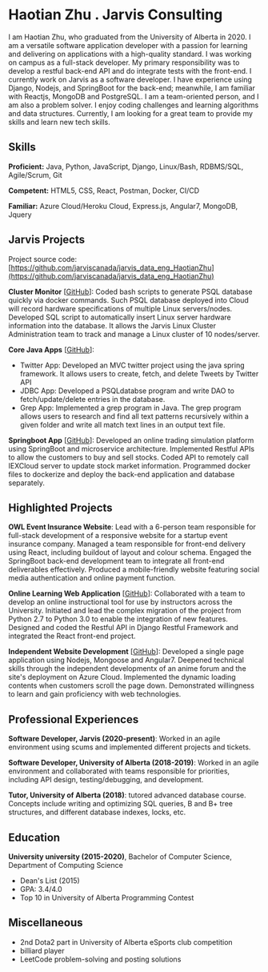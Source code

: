 # Haotian Zhu . Jarvis Consulting

I am Haotian Zhu, who graduated from the University of Alberta in 2020.  I am a versatile software application developer with a passion for learning and delivering on applications with a high-quality standard. I was working on campus as a full-stack developer. My primary responsibility was to develop a restful back-end API and do integrate tests with the front-end. I currently work on Jarvis as a software developer. I have experience using Django, Nodejs, and SpringBoot for the back-end; meanwhile, I am familiar with Reactjs, MongoDB and PostgreSQL. I am a team-oriented person, and I am also a problem solver. I enjoy coding challenges and learning algorithms and data structures.  Currently, I am looking for a great team to provide my skills and learn new tech skills.

## Skills

**Proficient:** Java, Python, JavaScript, Django, Linux/Bash, RDBMS/SQL, Agile/Scrum, Git

**Competent:** HTML5, CSS, React, Postman, Docker, CI/CD

**Familiar:** Azure Cloud/Heroku Cloud, Express.js, Angular7, MongoDB, Jquery

## Jarvis Projects

Project source code: [https://github.com/jarviscanada/jarvis_data_eng_HaotianZhu](https://github.com/jarviscanada/jarvis_data_eng_HaotianZhu)


**Cluster Monitor** [[GitHub](https://github.com/jarviscanada/jarvis_data_eng_HaotianZhu/tree/master/linux)]: Coded bash scripts to generate PSQL database quickly via docker commands. Such PSQL database deployed into Cloud will record hardware specifications of multiple Linux servers/nodes. Developed SQL script to automatically insert Linux server hardware information into the database. It allows the Jarvis Linux Cluster Administration team to track and manage a Linux cluster of 10 nodes/server.

**Core Java Apps** [[GitHub](https://github.com/jarviscanada/jarvis_data_eng_HaotianZhu/tree/master/core_java)]:
      
  - Twitter App: Developed an MVC twitter project using the java spring framework. It allows users to create, fetch, and delete Tweets by Twitter API
  - JDBC App: Developed a PSQLdatabse program and write DAO to fetch/update/delete entries in the database.
  - Grep App: Implemented a grep program in Java. The grep program allows users to research and find all text patterns recursively within a given folder and write all match text lines in an output text file.

**Springboot App** [[GitHub](https://github.com/jarviscanada/jarvis_data_eng_HaotianZhu/tree/master/springboot)]: Developed an online trading simulation platform using SpringBoot and microservice architecture. Implemented Restful APIs to allow the customers to buy and sell stocks. Coded API to remotely call IEXCloud server to update stock market information. Programmed docker files to dockerize and deploy the back-end application and database separately. 


## Highlighted Projects
**OWL Event Insurance Website**: Lead with a 6-person team responsible for full-stack development of a responsive website for a startup event insurance company. Managed a team responsible for front-end delivery using React, including buildout of layout and colour schema. Engaged the SpringBoot back-end development team to integrate all front-end deliverables effectively. Produced a mobile-friendly website featuring social media authentication and online payment function. 

**Online Learning Web Application** [[GitHub](https://github.com/rw-moore/SciLO)]: Collaborated with a team to develop an online instructional tool for use by instructors across the University. Initiated and lead the complex migration of the project from Python 2.7 to Python 3.0 to enable the integration of new features. Designed and coded the Restful API in Django Restful Framework and integrated the React front-end project.

**Independent Website Development** [[GitHub](https://github.com/haotianzhu/Moonback-reborn)]: Developed a single page application using Nodejs, Mongoose and Angular7. Deepened technical skills through the independent developmentx of an anime forum and the site's deployment on Azure Cloud. Implemented the dynamic loading contents when customers scroll the page down. Demonstrated willingness to learn and gain proficiency with web technologies. 


## Professional Experiences

**Software Developer, Jarvis (2020-present)**: Worked in an agile environment using scums and implemented different projects and tickets.

**Software Developer, University of Alberta (2018-2019)**: Worked in an agile environment and collaborated with teams responsible for priorities, including API design, testing/debugging, and development.

**Tutor, University of Alberta (2018)**: tutored advanced database course. Concepts include writing and optimizing SQL queries, B and B+ tree structures, and different database indexes, locks, etc.


## Education
**University university (2015-2020)**, Bachelor of Computer Science, Department of Computing Science
- Dean's List (2015)
- GPA: 3.4/4.0
- Top 10 in University of Alberta Programming Contest


## Miscellaneous
- 2nd Dota2 part in University of Alberta eSports club competition
- billiard player
- LeetCode problem-solving and posting solutions